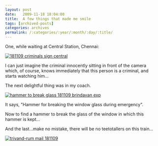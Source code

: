 ```yaml
---
layout: post
date:	2009-11-18 18:04:00
title:  A few things that made me smile
tags: [archived-posts]
categories: archives
permalink: /:categories/:year/:month/:day/:title/
---
```

One, while waiting at Central Station, Chennai:


<a href="http://s562.photobucket.com/albums/ss67/pugaippadam/?action=view&current=IMG_8834.jpg" target="_blank"><img src="http://i562.photobucket.com/albums/ss67/pugaippadam/IMG_8834.jpg" border="0" alt="181109 criminals sign central"></a>


I can just imagine the criminal innocently sitting in front of the camera which, of course, knows immediately that this person is a criminal, and starts watching him...


The next delightful thing was in my coach.

<a href="http://s562.photobucket.com/albums/ss67/pugaippadam/?action=view&current=IMG_8837.jpg" target="_blank"><img src="http://i562.photobucket.com/albums/ss67/pugaippadam/IMG_8837.jpg" border="0" alt="hammer to break glass 181109 brindavan exp"></a>

It says, "Hammer for breaking the window glass during emergency". 

Now to find a hammer to break the glass of the window in which this hammer is kept...


And the last...make no mistake, there will be no teetotallers on this train...


<a href="http://s562.photobucket.com/albums/ss67/pugaippadam/?action=view&current=IMG_8835.jpg" target="_blank"><img src="http://i562.photobucket.com/albums/ss67/pugaippadam/IMG_8835.jpg" border="0" alt="trivand-rum mail 181109"></a>
